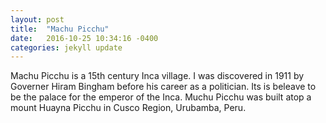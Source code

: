 ```yaml
---
layout: post
title:  "Machu Picchu"
date:   2016-10-25 10:34:16 -0400
categories: jekyll update
---
```

Machu Picchu is a 15th century Inca village. I was discovered in 1911 by Governer Hiram Bingham before his career as a politician. Its is beleave to be the palace for the emperor of the Inca. Muchu Picchu was built atop a mount Huayna Picchu in Cusco Region, Urubamba, Peru. 
